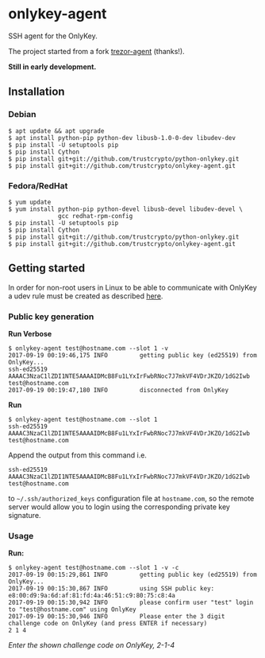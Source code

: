 # onlykey-agent

SSH agent for the OnlyKey.

The project started from a fork [trezor-agent](https://github.com/romanz/trezor-agent) (thanks!).

**Still in early development.**

## Installation

### Debian 
```
$ apt update && apt upgrade
$ apt install python-pip python-dev libusb-1.0-0-dev libudev-dev
$ pip install -U setuptools pip
$ pip install Cython
$ pip install git+git://github.com/trustcrypto/python-onlykey.git
$ pip install git+git://github.com/trustcrypto/onlykey-agent.git
```
### Fedora/RedHat
```
$ yum update
$ yum install python-pip python-devel libusb-devel libudev-devel \
              gcc redhat-rpm-config
$ pip install -U setuptools pip
$ pip install Cython
$ pip install git+git://github.com/trustcrypto/python-onlykey.git
$ pip install git+git://github.com/trustcrypto/onlykey-agent.git
```

## Getting started

In order for non-root users in Linux to be able to communicate with OnlyKey a udev rule must be created as described [here](https://www.pjrc.com/teensy/td_download.html).

### Public key generation

**Run Verbose**

	$ onlykey-agent test@hostname.com --slot 1 -v
	2017-09-19 00:19:46,175 INFO         getting public key (ed25519) from OnlyKey...                                   
	ssh-ed25519 AAAAC3NzaC1lZDI1NTE5AAAAIDMcB8Fu1LYxIrFwbRNoc7J7mkVF4VDrJKZO/1dG2Iwb test@hostname.com
	2017-09-19 00:19:47,180 INFO         disconnected from OnlyKey   
	
**Run**

	$ onlykey-agent test@hostname.com --slot 1
	ssh-ed25519 AAAAC3NzaC1lZDI1NTE5AAAAIDMcB8Fu1LYxIrFwbRNoc7J7mkVF4VDrJKZO/1dG2Iwb test@hostname.com
		
Append the output from this command i.e. 

`ssh-ed25519 AAAAC3NzaC1lZDI1NTE5AAAAIDMcB8Fu1LYxIrFwbRNoc7J7mkVF4VDrJKZO/1dG2Iwb test@hostname.com`

to `~/.ssh/authorized_keys` configuration file at `hostname.com`, so the remote server would allow you to login using the corresponding private key signature.

### Usage

**Run:**

	$ onlykey-agent test@hostname.com --slot 1 -v -c
	2017-09-19 00:15:29,861 INFO         getting public key (ed25519) from OnlyKey...                                   
	2017-09-19 00:15:30,867 INFO         using SSH public key: e8:00:d9:9a:6d:af:81:fd:4a:46:51:c9:80:75:c8:4a           
	2017-09-19 00:15:30,942 INFO         please confirm user "test" login to "test@hostname.com" using OnlyKey         
	2017-09-19 00:15:30,946 INFO         Please enter the 3 digit challenge code on OnlyKey (and press ENTER if necessary)                    
	2 1 4
	
*Enter the shown challenge code on OnlyKey, 2-1-4*
